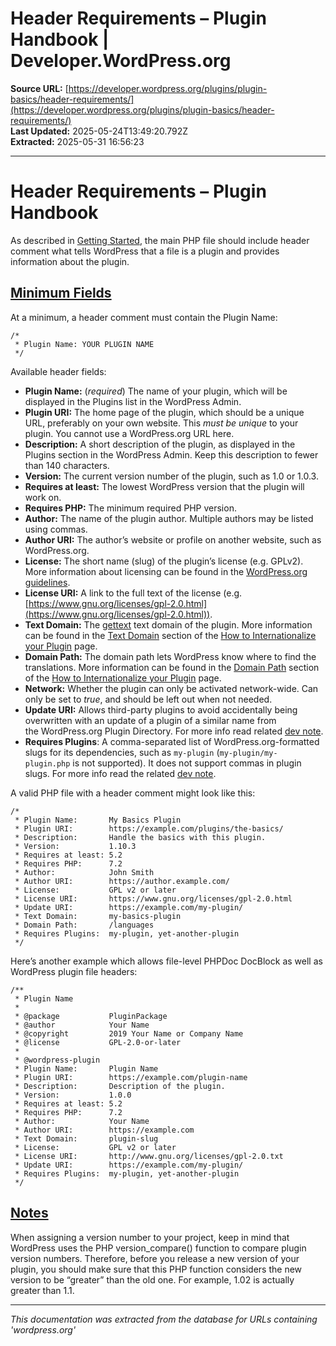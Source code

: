 # Header Requirements – Plugin Handbook | Developer.WordPress.org

**Source URL:** [https://developer.wordpress.org/plugins/plugin-basics/header-requirements/](https://developer.wordpress.org/plugins/plugin-basics/header-requirements/)  
**Last Updated:** 2025-05-24T13:49:20.792Z  
**Extracted:** 2025-05-31 16:56:23

---

# Header Requirements – Plugin Handbook

As described in [Getting Started](https://developer.wordpress.org/plugins/plugin-basics/#getting-started), the main PHP file should include header comment what tells WordPress that a file is a plugin and provides information about the plugin.

## [Minimum Fields](#minimum-fields)

At a minimum, a header comment must contain the Plugin Name:

```
/*
 * Plugin Name: YOUR PLUGIN NAME
 */
```

Available header fields:

*   **Plugin Name:** (_required_) The name of your plugin, which will be displayed in the Plugins list in the WordPress Admin.
*   **Plugin URI:** The home page of the plugin, which should be a unique URL, preferably on your own website. This _must be unique_ to your plugin. You cannot use a WordPress.org URL here.
*   **Description:** A short description of the plugin, as displayed in the Plugins section in the WordPress Admin. Keep this description to fewer than 140 characters.
*   **Version:** The current version number of the plugin, such as 1.0 or 1.0.3.
*   **Requires at least:** The lowest WordPress version that the plugin will work on.
*   **Requires PHP:** The minimum required PHP version.
*   **Author:** The name of the plugin author. Multiple authors may be listed using commas.
*   **Author URI:** The author’s website or profile on another website, such as WordPress.org.
*   **License:** The short name (slug) of the plugin’s license (e.g. GPLv2). More information about licensing can be found in the [WordPress.org guidelines](https://developer.wordpress.org/plugins/wordpress-org/detailed-plugin-guidelines/#1-plugins-must-be-compatible-with-the-gnu-general-public-license).
*   **License URI:** A link to the full text of the license (e.g. [https://www.gnu.org/licenses/gpl-2.0.html](https://www.gnu.org/licenses/gpl-2.0.html)).
*   **Text Domain:** The [gettext](https://www.gnu.org/software/gettext/) text domain of the plugin. More information can be found in the [Text Domain](https://developer.wordpress.org/plugins/internationalization/how-to-internationalize-your-plugin/#text-domains) section of the [How to Internationalize your Plugin](https://developer.wordpress.org/plugins/internationalization/how-to-internationalize-your-plugin/) page.
*   **Domain Path:** The domain path lets WordPress know where to find the translations. More information can be found in the [Domain Path](https://developer.wordpress.org/plugins/internationalization/how-to-internationalize-your-plugin/#domain-path) section of the [How to Internationalize your Plugin](https://developer.wordpress.org/plugins/internationalization/how-to-internationalize-your-plugin/) page.
*   **Network:** Whether the plugin can only be activated network-wide. Can only be set to _true_, and should be left out when not needed.
*   **Update URI:** Allows third-party plugins to avoid accidentally being overwritten with an update of a plugin of a similar name from the WordPress.org Plugin Directory. For more info read related [dev note](https://make.wordpress.org/core/2021/06/29/introducing-update-uri-plugin-header-in-wordpress-5-8/).
*   **Requires Plugins**: A comma-separated list of WordPress.org-formatted slugs for its dependencies, such as `my-plugin` (`my-plugin/my-plugin.php` is not supported). It does not support commas in plugin slugs. For more info read the related [dev note](https://make.wordpress.org/core/2024/03/05/introducing-plugin-dependencies-in-wordpress-6-5/).

A valid PHP file with a header comment might look like this:

```
/*
 * Plugin Name:       My Basics Plugin
 * Plugin URI:        https://example.com/plugins/the-basics/
 * Description:       Handle the basics with this plugin.
 * Version:           1.10.3
 * Requires at least: 5.2
 * Requires PHP:      7.2
 * Author:            John Smith
 * Author URI:        https://author.example.com/
 * License:           GPL v2 or later
 * License URI:       https://www.gnu.org/licenses/gpl-2.0.html
 * Update URI:        https://example.com/my-plugin/
 * Text Domain:       my-basics-plugin
 * Domain Path:       /languages
 * Requires Plugins:  my-plugin, yet-another-plugin
 */
```

Here’s another example which allows file-level PHPDoc DocBlock as well as WordPress plugin file headers:

```
/**
 * Plugin Name
 *
 * @package           PluginPackage
 * @author            Your Name
 * @copyright         2019 Your Name or Company Name
 * @license           GPL-2.0-or-later
 *
 * @wordpress-plugin
 * Plugin Name:       Plugin Name
 * Plugin URI:        https://example.com/plugin-name
 * Description:       Description of the plugin.
 * Version:           1.0.0
 * Requires at least: 5.2
 * Requires PHP:      7.2
 * Author:            Your Name
 * Author URI:        https://example.com
 * Text Domain:       plugin-slug
 * License:           GPL v2 or later
 * License URI:       http://www.gnu.org/licenses/gpl-2.0.txt
 * Update URI:        https://example.com/my-plugin/
 * Requires Plugins:  my-plugin, yet-another-plugin
 */
```

## [Notes](#notes)

When assigning a version number to your project, keep in mind that WordPress uses the PHP version\_compare() function to compare plugin version numbers. Therefore, before you release a new version of your plugin, you should make sure that this PHP function considers the new version to be “greater” than the old one. For example, 1.02 is actually greater than 1.1.

---

*This documentation was extracted from the database for URLs containing 'wordpress.org'*
